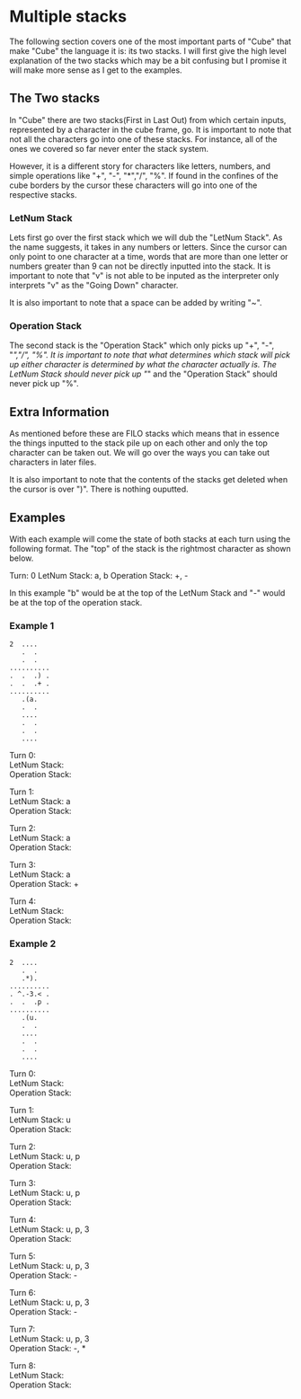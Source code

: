 # Multiple stacks

The following section covers one of the most important parts of "Cube" that make "Cube" the language it is: its two stacks. I will first give the high level explanation of the two stacks which may be a bit confusing but I promise it will make more sense as I get to the examples. 

## The Two stacks

In "Cube" there are two stacks(First in Last Out) from which certain inputs, represented by a character in the cube frame, go. It is important to note that not all the characters go into one of these stacks. For instance, all of the ones we covered so far never enter the stack system.

However, it is a different story for characters like letters, numbers, and simple operations like "+", "-", "*","/", "%". If found in the confines of the cube borders by the cursor these characters will go into one of the respective stacks.

### LetNum Stack

Lets first go over the first stack which we will dub the "LetNum Stack". As the name suggests, it takes in any numbers or letters. Since the cursor can only point to one character at a time, words that are more than one letter or numbers greater than 9 can not be directly inputted into the stack. It is important to note that "v" is not able to be inputed as the interpreter only interprets "v" as the "Going Down" character.

It is also important to note that a space can be added by writing "~".

### Operation Stack

The second stack is the "Operation Stack" which only picks up "+", "-", "*","/", "%". It is important to note that what determines which stack will pick up either character is determined by what the character actually is. The LetNum Stack should never pick up "*" and the "Operation Stack" should never pick up "%". 

## Extra Information

As mentioned before these are FILO stacks which means that in essence the things inputted to the stack pile up on each other and only the top character can be taken out. We will go over the ways you can take out characters in later files.

It is also important to note that the contents of the stacks get deleted when the cursor is over ")". There is nothing ouputted.

## Examples

With each example will come the state of both stacks at each turn using the following format. The "top" of the stack is the rightmost character as shown below.

Turn: 0
LetNum Stack: a, b
Operation Stack: +, -

In this example "b" would be at the top of the LetNum Stack and "-" would be at the top of the operation stack.

### Example 1

```
2  ....
   .  .
   .  .
..........
.  .  .) .
.  .  .+ .
..........
   .(a.
   .  .
   ....
   .  .
   .  .
   ....
```

Turn 0:  
LetNum Stack:  
Operation Stack:

Turn 1:  
LetNum Stack: a  
Operation Stack:

Turn 2:  
LetNum Stack: a  
Operation Stack:

Turn 3:  
LetNum Stack: a  
Operation Stack: +

Turn 4:  
LetNum Stack:   
Operation Stack:

### Example 2

```
2  ....
   .  .
   .*).
..........
. ^.-3.< .
.  .  .p .
..........
   .(u.
   .  .
   ....
   .  .
   .  .
   ....
```

Turn 0:  
LetNum Stack:  
Operation Stack:

Turn 1:  
LetNum Stack: u  
Operation Stack:

Turn 2:  
LetNum Stack: u, p  
Operation Stack:

Turn 3:  
LetNum Stack: u, p  
Operation Stack:

Turn 4:  
LetNum Stack: u, p, 3  
Operation Stack:

Turn 5:  
LetNum Stack: u, p, 3  
Operation Stack: -

Turn 6:  
LetNum Stack: u, p, 3  
Operation Stack: -

Turn 7:  
LetNum Stack: u, p, 3  
Operation Stack: -, *

Turn 8:  
LetNum Stack:  
Operation Stack:  

